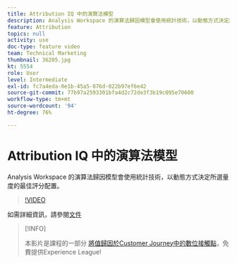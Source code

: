 ```yaml
---
title: Attribution IQ 中的演算法模型
description: Analysis Workspace 的演算法歸因模型會使用統計技術，以動態方式決定所選量度的最佳評分配置。
feature: Attribution
topics: null
activity: use
doc-type: feature video
team: Technical Marketing
thumbnail: 36205.jpg
kt: 5554
role: User
level: Intermediate
exl-id: fc7a4eda-0e1b-45a5-876d-022b97ef6e42
source-git-commit: 77b97a2593301bfa4d2c72de3f3b19c095e70600
workflow-type: tm+mt
source-wordcount: '94'
ht-degree: 76%

---
```


# Attribution IQ 中的演算法模型

Analysis Workspace 的演算法歸因模型會使用統計技術，以動態方式決定所選量度的最佳評分配置。

>[!VIDEO](https://video.tv.adobe.com/v/36205/?quality=12&learn=on)

如需詳細資訊，請參閱[文件](https://experienceleague.adobe.com/docs/analytics/analyze/analysis-workspace/attribution/algorithmic.html)

>[!INFO]
>
> 本影片是課程的一部分 [將值歸因於Customer Journey中的數位接觸點](https://experienceleague.adobe.com/?recommended=Analytics-U-1-2020.2)，免費提供Experience League!
